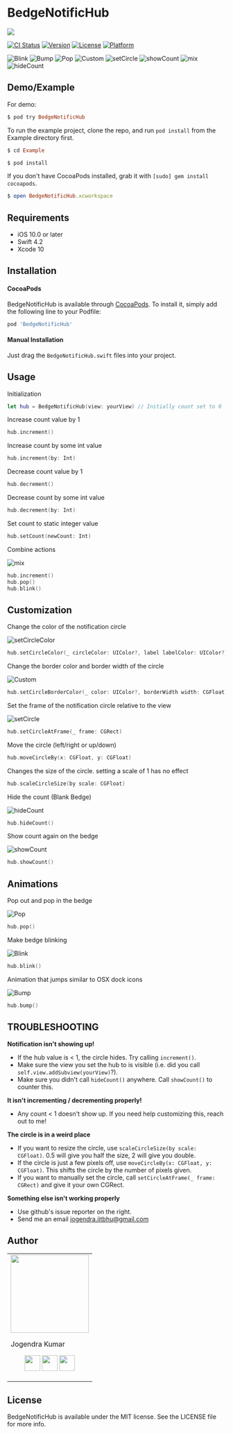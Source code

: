 # BedgeNotificHub

<img src="https://user-images.githubusercontent.com/20956124/52379966-080a5f00-2a92-11e9-8c85-9c34fabd4641.png">

[![CI Status](https://img.shields.io/travis/jogendra/BedgeNotificHub.svg?style=flat)](https://travis-ci.org/jogendra/BedgeNotificHub)
[![Version](https://img.shields.io/cocoapods/v/BedgeNotificHub.svg?style=flat)](https://cocoapods.org/pods/BedgeNotificHub)
[![License](https://img.shields.io/cocoapods/l/BedgeNotificHub.svg?style=flat)](https://cocoapods.org/pods/BedgeNotificHub)
[![Platform](https://img.shields.io/cocoapods/p/BedgeNotificHub.svg?style=flat)](https://cocoapods.org/pods/BedgeNotificHub)

![Blink](https://imgur.com/AEgi5tW.gif) ![Bump](https://i.imgur.com/238tikf.gif) ![Pop](https://i.imgur.com/aQ0sOtZ.gif) ![Custom](https://i.imgur.com/PhlDWXW.gif) ![setCircle](https://i.imgur.com/8CtI0nf.gif) ![showCount](https://i.imgur.com/VHdp2vO.gif) ![mix](https://i.imgur.com/4DohGxr.gif) ![hideCount](https://i.imgur.com/E3hOrX5.gif)

## Demo/Example
For demo:
```ruby
$ pod try BedgeNotificHub
```

To run the example project, clone the repo, and run `pod install` from the Example directory first.
```ruby
$ cd Example
```
```ruby
$ pod install
```
If you don't have CocoaPods installed, grab it with `[sudo] gem install cocoapods`.
```ruby
$ open BedgeNotificHub.xcworkspace
```

## Requirements
- iOS 10.0 or later
- Swift 4.2
- Xcode 10

## Installation

#### CocoaPods

BedgeNotificHub is available through [CocoaPods](https://cocoapods.org). To install
it, simply add the following line to your Podfile:

```ruby
pod 'BedgeNotificHub'
```

#### Manual Installation
Just drag the `BedgeNotificHub.swift` files into your project.

## Usage
Initialization
```swift
let hub = BedgeNotificHub(view: yourView) // Initially count set to 0
```
Increase count value by 1
```swift
hub.increment()
```
Increase count by some int value
```swift
hub.increment(by: Int)
```
Decrease count value by 1
```swift
hub.decrement()
```
Decrease count by some int value
```swift
hub.decrement(by: Int)
```
Set count to static integer value
```swift
hub.setCount(newCount: Int)
```
Combine actions

![mix](https://i.imgur.com/4DohGxr.gif)
```swift
hub.increment()
hub.pop()
hub.blink()
```

## Customization

Change the color of the notification circle

![setCircleColor](https://i.imgur.com/MrsGB4p.gif)
```swift
hub.setCircleColor(_ circleColor: UIColor?, label labelColor: UIColor?)
```
Change the border color and border width of the circle

![Custom](https://i.imgur.com/PhlDWXW.gif)
```swift
hub.setCircleBorderColor(_ color: UIColor?, borderWidth width: CGFloat)
```
Set the frame of the notification circle relative to the view

![setCircle](https://i.imgur.com/8CtI0nf.gif)
```swift
hub.setCircleAtFrame(_ frame: CGRect)
```
Move the circle (left/right or up/down)
```swift
hub.moveCircleBy(x: CGFloat, y: CGFloat)
```
Changes the size of the circle. setting a scale of 1 has no effect
```swift
hub.scaleCircleSize(by scale: CGFloat)
```
Hide the count (Blank Bedge)

![hideCount](https://i.imgur.com/E3hOrX5.gif)
```swift
hub.hideCount()
```
Show count again on the bedge

![showCount](https://i.imgur.com/VHdp2vO.gif)
```swift
hub.showCount()
```

## Animations

Pop out and pop in the bedge

![Pop](https://i.imgur.com/aQ0sOtZ.gif)
```swift
hub.pop()
```
Make bedge blinking

![Blink](https://imgur.com/AEgi5tW.gif)
```swift
hub.blink()
```
Animation that jumps similar to OSX dock icons

![Bump](https://i.imgur.com/238tikf.gif)
```swift
hub.bump()
```

## TROUBLESHOOTING
**Notification isn't showing up!**
* If the hub value is < 1, the circle hides.  Try calling `increment()`.
* Make sure the view you set the hub to is visible (i.e. did you call `self.view.addSubview(yourView)`?).
* Make sure you didn't call `hideCount()` anywhere. Call `showCount()` to counter this.

**It isn't incrementing / decrementing properly!**
* Any count < 1 doesn't show up. If you need help customizing this, reach out to me!

**The circle is in a weird place**
* If you want to resize the circle, use `scaleCircleSize(by scale: CGFloat)`. 0.5 will give you half the size, 2 will give you double.
* If the circle is just a few pixels off, use `moveCircleBy(x: CGFloat, y: CGFloat)`. This shifts the circle by the number of pixels given.
* If you want to manually set the circle, call `setCircleAtFrame(_ frame: CGRect)` and give it your own CGRect.

**Something else isn't working properly**
* Use github's issue reporter on the right.
* Send me an email jogendra.iitbhu@gmail.com

## Author

<table>
<tr>
<td>
<img src="https://avatars2.githubusercontent.com/u/20956124?s=400&u=01fab3fc9bb3d2ee799e314d3fe23c54d1deeb07&v=4" width="180"/>

Jogendra Kumar

<p align="center">
<a href = "https://github.com/jogendra"><img src = "http://www.iconninja.com/files/241/825/211/round-collaboration-social-github-code-circle-network-icon.svg" width="36" height = "36"/></a>
<a href = "https://twitter.com/imjog24"><img src = "https://www.shareicon.net/download/2016/07/06/107115_media.svg" width="36" height="36"/></a>
<a href = "https://www.linkedin.com/in/jogendrasingh24/"><img src = "http://www.iconninja.com/files/863/607/751/network-linkedin-social-connection-circular-circle-media-icon.svg" width="36" height="36"/></a>
</p>
</td>
</tr> 
</table>

## License

BedgeNotificHub is available under the MIT license. See the LICENSE file for more info.
